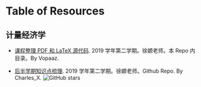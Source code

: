 # Table of Resources


## 计量经济学

- [课程整理 PDF 和 LaTeX 源代码](Econometrics/2019-summary-Vopaaz/). 2019 学年第二学期。徐嫄老师。本 Repo 内目录。By Vopaaz.

- [后半学期知识点梳理](https://github.com/Xiaochr/Course-Reviews/blob/master/2020-spring/Econometrics.md). 2019 学年第二学期。徐嫄老师。Github Repo. By Charles_X. ![GitHub stars](https://img.shields.io/github/stars/Xiaochr/Course-Reviews?style=social)
